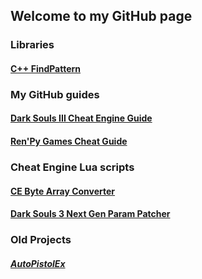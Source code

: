 ## Welcome to my GitHub page

### Libraries
#### [C++ FindPattern](https://github.com/igromanru/Cpp-FindPattern)

### My GitHub guides
#### [Dark Souls III Cheat Engine Guide](http://igromanru.github.io/Dark-Souls-III-Cheat-Engine-Guide/)
#### [Ren'Py Games Cheat Guide](https://github.com/igromanru/RenPy-Games-Cheat-Guide)

### Cheat Engine Lua scripts
#### [CE Byte Array Converter](https://github.com/igromanru/CE-Byte-Array-Converter)
#### [Dark Souls 3 Next Gen Param Patcher](https://github.com/igromanru/DS3-Next-Gen-Param-Patch)

### Old Projects
##### [AutoPistolEx](https://github.com/igromanru/AutoPistolEx)
